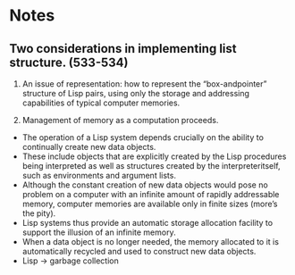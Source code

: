 # Notes


## Two considerations in implementing list structure. (533-534)

1. An issue of representation: how to represent the “box-andpointer” structure of Lisp pairs, using only the storage and addressing capabilities of typical computer memories.

2. Management of memory as a computation proceeds.
* The operation of a Lisp system depends crucially on the ability to continually create new data objects.
* These include objects that are explicitly created by the Lisp procedures being interpreted as well as structures created by the interpreteritself, such as environments and argument lists.
* Although the constant creation of new data objects would pose no problem on a computer with an infinite amount of rapidly addressable memory, computer memories are available only in finite sizes (more’s the pity).
* Lisp systems thus provide an automatic storage allocation facility to support the illusion of an infinite memory.
* When a data object is no longer needed, the memory allocated to it is automatically recycled and used to construct new data objects.
* Lisp -> garbage collection
